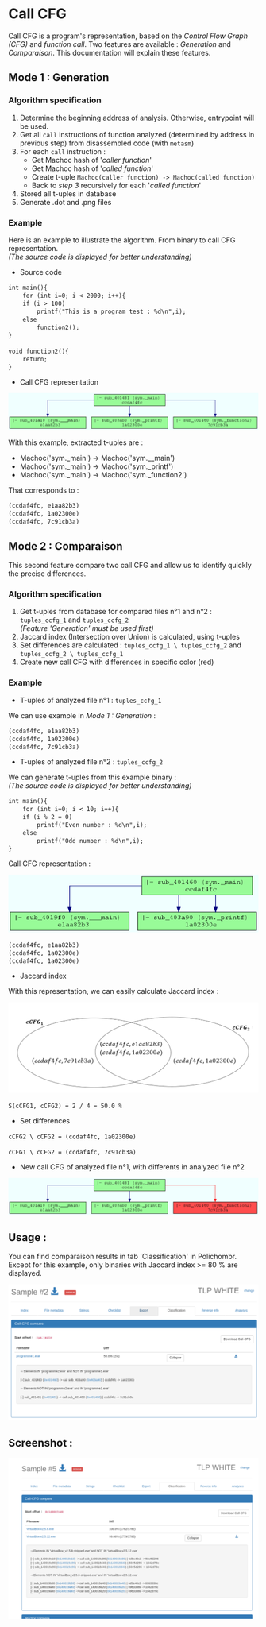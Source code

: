 # Call CFG

Call CFG is a program's representation, based on the *Control Flow Graph* _(CFG)_ and *function call*. Two features are available : *Generation* and *Comparaison*. This documentation will explain these features. 


## Mode 1 : Generation

### Algorithm specification

1. Determine the beginning address of analysis. Otherwise, entrypoint will be used.  
2. Get all `call` instructions of function analyzed (determined by address in previous step) from disassembled code (with `metasm`)
3. For each `call` instruction : 
	* Get Machoc hash of '*caller function*'
	* Get Machoc hash of '*called function*'
	* Create t-uple `Machoc(caller function) -> Machoc(called function)`
	* Back to *step 3* recursively for each '*called function*'
4. Stored all t-uples in database
5. Generate .dot and .png files

### Example

Here is an example to illustrate the algorithm. From binary to call CFG representation. <br>
*(The source code is displayed for better understanding)*

* Source code

```
int main(){
	for (int i=0; i < 2000; i++){
    if (i > 100)
    	printf("This is a program test : %d\n",i);
    else
    	function2();
}

void function2(){
	return;
}
```


*  Call CFG representation

![Example Call CFG](screenshots/callCFG.png)

With this example, extracted t-uples are :

* Machoc('sym._main') -> Machoc('sym.__main')
* Machoc('sym._main') -> Machoc('sym._printf')
* Machoc('sym._main') -> Machoc('sym._function2')

That corresponds to : 

``` 
(ccdaf4fc, e1aa82b3)
(ccdaf4fc, 1a02300e)
(ccdaf4fc, 7c91cb3a)
```


## Mode 2 : Comparaison

This second feature compare two call CFG and allow us to identify quickly the precise differences.

### Algorithm specification

1. Get t-uples from database for compared files n°1 and n°2 : `tuples_ccfg_1` and `tuples_ccfg_2` <br>*(Feature 'Generation' must be used first)*
2. Jaccard index (Intersection over Union) is calculated, using t-uples
3. Set differences are calculated : `tuples_ccfg_1 \ tuples_ccfg_2` and `tuples_ccfg_2 \ tuples_ccfg_1`
4. Create new call CFG with differences in specific color (red)  

### Example

 * T-uples of analyzed file n°1 : `tuples_ccfg_1`

We can use example in *Mode 1 : Generation* :

``` 
(ccdaf4fc, e1aa82b3)
(ccdaf4fc, 1a02300e)
(ccdaf4fc, 7c91cb3a)
```

 * T-uples of analyzed file n°2 :  `tuples_ccfg_2`

We can generate t-uples from this example binary : <br>
*(The source code is displayed for better understanding)*

```
int main(){
	for (int i=0; i < 10; i++){
    if (i % 2 = 0)
    	printf("Even number : %d\n",i);
    else
    	printf("Odd number : %d\n",i);
}
```

Call CFG representation : 

![Example Call CFG File 2](screenshots/callCFG_2.png)


``` 
(ccdaf4fc, e1aa82b3)
(ccdaf4fc, 1a02300e)
(ccdaf4fc, 1a02300e)
```
 
 * Jaccard index

With this representation, we can easily calculate Jaccard index : 

![Example Jaccard Index](screenshots/jaccard_index.png)

`S(cCFG1, cCFG2) = 2 / 4 = 50.0 % `

* Set differences

`cCFG2 \ cCFG2 = (ccdaf4fc, 1a02300e) `

`cCFG1 \ cCFG2 = (ccdaf4fc, 7c91cb3a) `


* New call CFG of analyzed file n°1, with differents in analyzed file n°2

![Example new Call CFG](screenshots/new_callCFG.png)


## Usage : 

You can find comparaison results in tab 'Classification' in Polichombr. Except for this example, only binaries with Jaccard index >= 80 % are displayed. 

![Call CFG Polichombr Example](screenshots/example_callCFG_view.png)

## Screenshot : 

![Call CFG Polichombr](screenshots/callCFG_view.png)